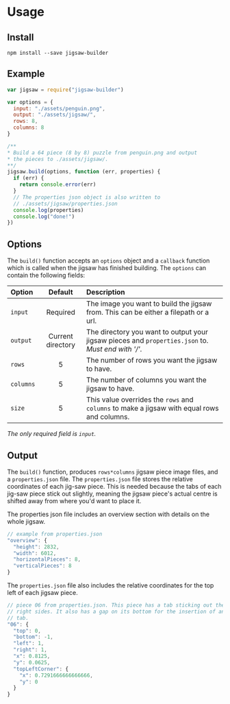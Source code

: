 # Usage

## Install
```
npm install --save jigsaw-builder
```


## Example
```js
var jigsaw = require("jigsaw-builder")

var options = {
  input: "./assets/penguin.png",
  output: "./assets/jigsaw/",
  rows: 8,
  columns: 8
}

/**
* Build a 64 piece (8 by 8) puzzle from penguin.png and output
* the pieces to ./assets/jigsaw/.
**/
jigsaw.build(options, function (err, properties) {
  if (err) {
    return console.error(err)
  }
  // The properties json object is also written to
  // ./assets/jigsaw/properties.json
  console.log(properties)
  console.log("done!")
})
```

## Options
The `build()` function accepts an `options` object and a `callback` function which is called when the jigsaw has finished building. The `options` can contain the following fields:

| Option | Default | Description |
| :------ | :-------: | :----------- |
| `input`| Required| The image you want to build the jigsaw from. This can be either a filepath or a url. |
| `output` | Current directory | The directory you want to output your jigsaw pieces and `properties.json` to. _Must end with '/'._ |
| `rows` | 5 | The number of rows you want the jigsaw to have. |
| `columns` | 5 | The number of columns you want the jigsaw to have. |
| `size` | 5 | This value overrides the `rows` and `columns` to make a jigsaw with equal rows and columns. |

_The only required field is `input`._

## Output
The `build()` function, produces `rows*columns` jigsaw piece image files, and a `properties.json` file. The `properties.json` file stores the relative coordinates of each jig-saw piece. This is needed because the tabs of each jig-saw piece stick out slightly, meaning the jigsaw piece's actual centre is shifted away from where you'd want to place it.

The properties json file includes an overview section with details on the whole jigsaw.
```js
// example from properties.json
"overview": {
  "height": 2832,
  "width": 6012,
  "horizontalPieces": 8,
  "verticalPieces": 8
}
```

The `properties.json` file also includes the relative coordinates for the top left of each jigsaw piece.
```js
// piece 06 from properties.json. This piece has a tab sticking out the left and
// right sides. It also has a gap on its bottom for the insertion of another piece's
// tab.
"06": {
  "top": 0,
  "bottom": -1,
  "left": 1,
  "right": 1,
  "x": 0.8125,
  "y": 0.0625,
  "topLeftCorner": {
    "x": 0.7291666666666666,
    "y": 0
  }
}
```
